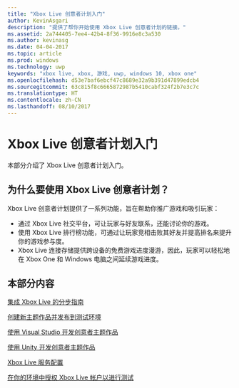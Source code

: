 ```yaml
---
title: "Xbox Live 创意者计划入门"
author: KevinAsgari
description: "提供了帮你开始使用 Xbox Live 创意者计划的链接。"
ms.assetid: 2a744405-7ee4-42b4-8f36-9916e8c3a530
ms.author: kevinasg
ms.date: 04-04-2017
ms.topic: article
ms.prod: windows
ms.technology: uwp
keywords: "xbox live, xbox, 游戏, uwp, windows 10, xbox one"
ms.openlocfilehash: d53e7baf6ebcf47c8689e32a9b391d47899edcb4
ms.sourcegitcommit: 63c815f8c6665872987b5410cabf324f2b7e3c7c
ms.translationtype: HT
ms.contentlocale: zh-CN
ms.lasthandoff: 08/10/2017
---
```

# <a name="get-started-with-the-xbox-live-creators-program"></a>Xbox Live 创意者计划入门

本部分介绍了 Xbox Live 创意者计划入门。

## <a name="why-should-you-use-the-xbox-live-creators-program"></a>为什么要使用 Xbox Live 创意者计划？

Xbox Live 创意者计划提供了一系列功能，旨在帮助你推广游戏和吸引玩家：

- 通过 Xbox Live 社交平台，可让玩家与好友联系，还能讨论你的游戏。
- 使用 Xbox Live 排行榜功能，可通过让玩家竞相击败其好友并提高排名来提升你的游戏参与度。
- Xbox Live 连接存储提供跨设备的免费游戏进度漫游，因此，玩家可以轻松地在 Xbox One 和 Windows 电脑之间延续游戏进度。

## <a name="in-this-section"></a>本部分内容

[集成 Xbox Live 的分步指南](creators-step-by-step-guide.md)

[创建新主题作品并发布到测试环境](create-and-test-a-new-creators-title.md)

[使用 Visual Studio 开发创意者主题作品](develop-creators-title-with-visual-studio.md)

[使用 Unity 开发创意者主题作品](develop-creators-title-with-unity.md)

[Xbox Live 服务配置](xbox-live-service-configuration-creators.md)

[在你的环境中授权 Xbox Live 帐户以进行测试](authorize-xbox-live-accounts.md)
